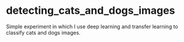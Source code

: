 # detecting_cats_and_dogs_images
Simple experiment in which I use deep learning and transfer learning to classify cats and dogs images.

